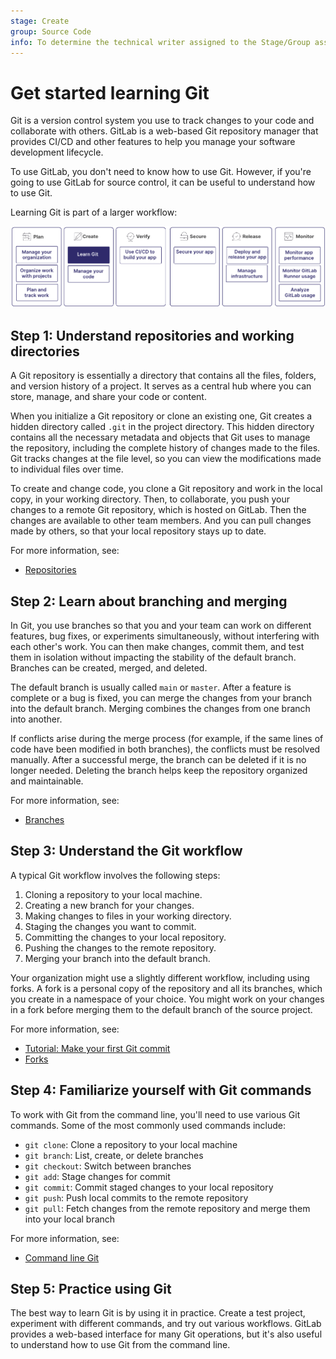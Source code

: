 ```yaml
---
stage: Create
group: Source Code
info: To determine the technical writer assigned to the Stage/Group associated with this page, see https://handbook.gitlab.com/handbook/product/ux/technical-writing/#assignments
---
```


# Get started learning Git

Git is a version control system you use to track changes to your code
and collaborate with others. GitLab is a web-based Git repository manager
that provides CI/CD and other features to help you manage your software development lifecycle.

To use GitLab, you don't need to know how to use Git. However, if you're going to
use GitLab for source control, it can be useful to understand how to use Git.

Learning Git is part of a larger workflow:

![Workflow](img/get_started_git_v16_11.png)

## Step 1: Understand repositories and working directories

A Git repository is essentially a directory that contains all the files,
folders, and version history of a project.
It serves as a central hub where you can store, manage, and share your code or content.

When you initialize a Git repository or clone an existing one, Git
creates a hidden directory called `.git` in the project directory.
This hidden directory contains all the necessary metadata and objects
that Git uses to manage the repository, including the complete history
of changes made to the files. Git tracks changes at the file level, so you can
view the modifications made to individual files over time.

To create and change code, you clone a Git repository and work in the local copy,
in your working directory. Then, to collaborate, you push your changes to a remote
Git repository, which is hosted on GitLab. Then the changes are available
to other team members. And you can pull changes made by others, so that your local repository
stays up to date.

For more information, see:

- [Repositories](../../user/project/repository/index.md)

## Step 2: Learn about branching and merging

In Git, you use branches so that you and your team can work on different features,
bug fixes, or experiments simultaneously, without interfering with each other's work.
You can then make changes, commit them, and test them in isolation without impacting
the stability of the default branch. Branches can be created, merged, and deleted.

The default branch is usually called `main` or `master`.
After a feature is complete or a bug is fixed, you can merge the changes from your branch
into the default branch. Merging combines the changes from one branch into another.

If conflicts arise during the merge process (for example, if the same lines of code have been
modified in both branches), the conflicts must be resolved manually. After a successful merge,
the branch can be deleted if it is no longer needed. Deleting the branch helps keep the repository
organized and maintainable.

For more information, see:

- [Branches](../../user/project/repository/branches/index.md)

## Step 3: Understand the Git workflow

A typical Git workflow involves the following steps:

1. Cloning a repository to your local machine.
1. Creating a new branch for your changes.
1. Making changes to files in your working directory.
1. Staging the changes you want to commit.
1. Committing the changes to your local repository.
1. Pushing the changes to the remote repository.
1. Merging your branch into the default branch.

Your organization might use a slightly different workflow,
including using forks. A fork is a personal copy of the repository
and all its branches, which you create in a namespace of your choice.
You might work on your changes in a fork before merging them to
the default branch of the source project.

For more information, see:

- [Tutorial: Make your first Git commit](../../tutorials/make_first_git_commit/index.md)
- [Forks](../../user/project/repository/forking_workflow.md)

## Step 4: Familiarize yourself with Git commands

To work with Git from the command line, you'll need to use various Git commands.
Some of the most commonly used commands include:

- `git clone`: Clone a repository to your local machine
- `git branch`: List, create, or delete branches
- `git checkout`: Switch between branches
- `git add`: Stage changes for commit
- `git commit`: Commit staged changes to your local repository
- `git push`: Push local commits to the remote repository
- `git pull`: Fetch changes from the remote repository and merge them into your local branch

For more information, see:

- [Command line Git](../../gitlab-basics/start-using-git.md)

## Step 5: Practice using Git

The best way to learn Git is by using it in practice. Create a test project,
experiment with different commands, and try out various workflows.
GitLab provides a web-based interface for many Git operations,
but it's also useful to understand how to use Git from the command line.
